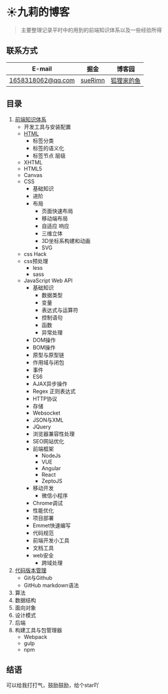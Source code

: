 # :sunny:九莉的博客
> 主要整理记录平时中的用到的前端知识体系以及一些经验所得
## 联系方式
E-mail | 掘金 | 博客园
------------ | ------- | ------
1658318062@qq.com | [sueRimn](https://juejin.im/user/5ac449906fb9a028b92d59d1) | [狐狸家的鱼](https://www.cnblogs.com/suRimn)
## 目录
1. [前端知识体系](https://github.com/sueRimn/Blog/tree/master/%E5%89%8D%E7%AB%AF%E7%9F%A5%E8%AF%86%E4%BD%93%E7%B3%BB)
    * 开发工具与安装配置 
    * [HTML](https://github.com/sueRimn/Blog/tree/master/%E5%89%8D%E7%AB%AF%E7%9F%A5%E8%AF%86%E4%BD%93%E7%B3%BB/HTML)
      * 标签分类
      * 标签的语义化
      * 标签节点 层级
    * XHTML
    * HTML5
     * Canvas
    * CSS
      * 基础知识
      * 进阶
      * 布局
        * 页面快速布局 
        * 移动端布局 
        * 自适应 响应 
        * 三维立体 
        * 3D坐标系构建和动画 
        * SVG  
     * css Hack 
     * css预处理
        * less 
        * sass
     * JavaScript Web API
         * 基础知识
            * 数据类型
            * 变量
            * 表达式与运算符
            * 控制语句
            * 函数
            * 异常处理
       * DOM操作
       * BOM操作
       * 原型与原型链
       * 作用域与闭包
       * 事件
       * ES6
       * AJAX异步操作
       * Regex 正则表达式
       * HTTP协议
       * 存储
       * Websocket
       * JSON与XML
       * JQuery
       * 浏览器兼容性处理
       * SEO网站优化
       * 前端框架  
         * NodeJs
         * VUE
         * Angular
         * React 
         * ZeptoJS 
       * 移动开发
         * 微信小程序
       * Chrome调试
       * 性能优化
       * 项目部署
       * Emmet快速编写
       * 代码规范
       * 前端开发小工具
       * 文档工具
       * web安全 
         * 跨域处理
2. [代码版本管理]()
    * Git与Github 
    * GitHub markdown语法
3. 算法
4. 数据结构
5. 面向对象
6. 设计模式
7. 后端
8. 构建工具与包管理器
    * Webpack
    * gulp
    * npm
## 结语
 可以给我打打气，鼓励鼓励，给个star吖
